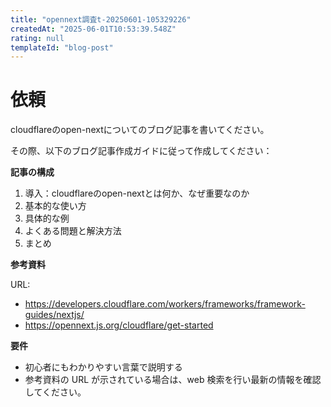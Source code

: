 ```yaml
---
title: "opennext調査t-20250601-105329226"
createdAt: "2025-06-01T10:53:39.548Z"
rating: null 
templateId: "blog-post"
---
```



# 依頼

cloudflareのopen-nextについてのブログ記事を書いてください。

その際、以下のブログ記事作成ガイドに従って作成してください：

**記事の構成**

1. 導入：cloudflareのopen-nextとは何か、なぜ重要なのか
2. 基本的な使い方
3. 具体的な例
4. よくある問題と解決方法
5. まとめ

**参考資料**

URL:

- https://developers.cloudflare.com/workers/frameworks/framework-guides/nextjs/
- https://opennext.js.org/cloudflare/get-started

**要件**

- 初心者にもわかりやすい言葉で説明する
- 参考資料の URL が示されている場合は、web 検索を行い最新の情報を確認してください。
